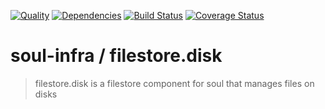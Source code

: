 [![Quality](https://codeclimate.com/github/soul-infra/filestore.disk/badges/gpa.svg)](https://codeclimate.com/github/soul-infra/filestore.disk)
[![Dependencies](https://david-dm.org/soul-infra/filestore.disk.svg)](https://david-dm.org/soul-infra/filestore.disk)
[![Build Status](https://secure.travis-ci.org/soul-infra/filestore.disk.svg)](https://travis-ci.org/soul-infra/filestore.disk)
[![Coverage Status](https://img.shields.io/coveralls/soul-infra/filestore.disk.svg)](https://coveralls.io/r/soul-infra/filestore.disk)

# soul-infra / filestore.disk
> filestore.disk is a filestore component for soul that manages files on disks